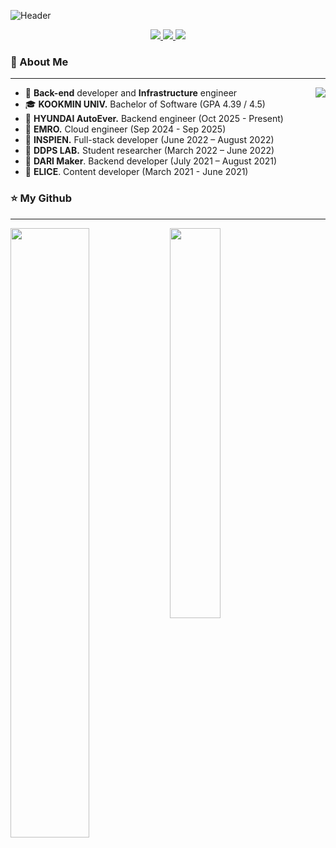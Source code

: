 <!--
**ASak1104/ASak1104** is a ✨ _special_ ✨ repository because its `README.md` (this file) appears on your GitHub profile.

Here are some ideas to get you started:

- 🔭 I’m currently working on ...
- 🌱 I’m currently learning ...
- 👯 I’m looking to collaborate on ...
- 🤔 I’m looking for help with ...
- 💬 Ask me about ...
- 📫 How to reach me: ...
- 😄 Pronouns: ...
- ⚡ Fun fact: ...
-->


![Header](https://github.com/ASak1104/ASak1104/assets/31983961/1b4da5e7-de95-4f88-a2fe-d0d7ed5ea99a)

<p align='center'>
  <a href="mailto:khw56184@gmail.com">
    <img src="https://img.shields.io/badge/Gmail-D14836?style=flat&logo=Gmail&logoColor=white" />
  </a>
  <a href="https://www.linkedin.com/in/asak1104/">
    <img src="https://img.shields.io/badge/LinkedIn-0a66c2?style=flat&logo=LinkedIn&logoColor=white" />
  </a>
  <a href="https://drive.google.com/file/d/10AkIzDm6yRkaFUqDXhBXa8bfK-R0AR2V/view?usp=sharing">
    <img src="https://img.shields.io/badge/Portfolio-orange?logo=orange&logoColor=white">
  </a>
</p>


<!-- ### Hi 👋 I'm ASak1104 -->

### 💬 About Me
---

<a href="https://solved.ac/khw56184/" width="50%">
  <img src="http://mazassumnida.wtf/api/v2/generate_badge?boj=khw56184" align="right">
</a>

- 🌱 **Back-end** developer and **Infrastructure** engineer
- 🎓 **KOOKMIN UNIV.** Bachelor of Software (GPA 4.39 / 4.5)
- 🏢 **HYUNDAI AutoEver.** Backend engineer (Oct 2025 - Present)
- 🏢 **EMRO.** Cloud engineer (Sep 2024 - Sep 2025)
- 🏢 **INSPIEN.** Full-stack developer (June 2022 – August 2022)
- 🏫 **DDPS LAB.** Student researcher (March 2022 – June 2022)
- 🏢 **DARI Maker**. Backend developer (July 2021 – August 2021)
- 🏢 **ELICE**. Content developer (March 2021 - June 2021)


### ⭐ My Github
---

<p float="left">
  <img src="https://github-readme-stats.vercel.app/api?username=ASak1104&show_icons=true&theme=vue&rank_icon=github" width="50%" align="left">
  <img src="https://github-readme-stats.vercel.app/api/top-langs/?username=ASak1104&layout=compact" width="40%" align="center">
</p>
